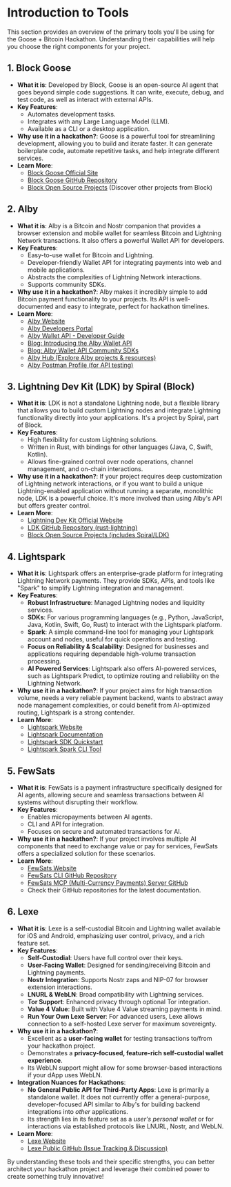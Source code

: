 # Introduction to Tools

This section provides an overview of the primary tools you'll be using for the Goose + Bitcoin Hackathon. Understanding their capabilities will help you choose the right components for your project.

## 1. Block Goose

*   **What it is**: Developed by Block, Goose is an open-source AI agent that goes beyond simple code suggestions. It can write, execute, debug, and test code, as well as interact with external APIs.
*   **Key Features**:
    *   Automates development tasks.
    *   Integrates with any Large Language Model (LLM).
    *   Available as a CLI or a desktop application.
*   **Why use it in a hackathon?**: Goose is a powerful tool for streamlining development, allowing you to build and iterate faster. It can generate boilerplate code, automate repetitive tasks, and help integrate different services.
*   **Learn More**:
    *   [Block Goose Official Site](https://block.github.io/goose/)
    *   [Block Goose GitHub Repository](https://github.com/block/goose)
    *   [Block Open Source Projects](https://block.xyz/open-source) (Discover other projects from Block)

## 2. Alby

*   **What it is**: Alby is a Bitcoin and Nostr companion that provides a browser extension and mobile wallet for seamless Bitcoin and Lightning Network transactions. It also offers a powerful Wallet API for developers.
*   **Key Features**:
    *   Easy-to-use wallet for Bitcoin and Lightning.
    *   Developer-friendly Wallet API for integrating payments into web and mobile applications.
    *   Abstracts the complexities of Lightning Network interactions.
    *   Supports community SDKs.
*   **Why use it in a hackathon?**: Alby makes it incredibly simple to add Bitcoin payment functionality to your projects. Its API is well-documented and easy to integrate, perfect for hackathon timelines.
*   **Learn More**:
    *   [Alby Website](https://getalby.com/)
    *   [Alby Developers Portal](https://getalby.com/developers)
    *   [Alby Wallet API - Developer Guide](https://guides.getalby.com/developer-guide/alby-wallet-api)
    *   [Blog: Introducing the Alby Wallet API](https://blog.getalby.com/introducing-the-alby-wallet-api/)
    *   [Blog: Alby Wallet API Community SDKs](https://blog.getalby.com/introducing-alby-wallet-api-community-sdks/)
    *   [Alby Hub (Explore Alby projects & resources)](https://albyhub.com/)
    *   [Alby Postman Profile (for API testing)](https://www.postman.com/getalby)

## 3. Lightning Dev Kit (LDK) by Spiral (Block)

*   **What it is**: LDK is not a standalone Lightning node, but a flexible library that allows you to build custom Lightning nodes and integrate Lightning functionality directly into your applications. It's a project by Spiral, part of Block.
*   **Key Features**:
    *   High flexibility for custom Lightning solutions.
    *   Written in Rust, with bindings for other languages (Java, C, Swift, Kotlin).
    *   Allows fine-grained control over node operations, channel management, and on-chain interactions.
*   **Why use it in a hackathon?**: If your project requires deep customization of Lightning network interactions, or if you want to build a unique Lightning-enabled application without running a separate, monolithic node, LDK is a powerful choice. It's more involved than using Alby's API but offers greater control.
*   **Learn More**:
    *   [Lightning Dev Kit Official Website](https://lightningdevkit.org/)
    *   [LDK GitHub Repository (rust-lightning)](https://github.com/lightningdevkit/rust-lightning)
    *   [Block Open Source Projects (includes Spiral/LDK)](https://block.xyz/open-source)

## 4. Lightspark

*   **What it is**: Lightspark offers an enterprise-grade platform for integrating Lightning Network payments. They provide SDKs, APIs, and tools like "Spark" to simplify Lightning integration and management.
*   **Key Features**:
    *   **Robust Infrastructure**: Managed Lightning nodes and liquidity services.
    *   **SDKs**: For various programming languages (e.g., Python, JavaScript, Java, Kotlin, Swift, Go, Rust) to interact with the Lightspark platform.
    *   **Spark**: A simple command-line tool for managing your Lightspark account and nodes, useful for quick operations and testing.
    *   **Focus on Reliability & Scalability**: Designed for businesses and applications requiring dependable high-volume transaction processing.
    *   **AI Powered Services**: Lightspark also offers AI-powered services, such as Lightspark Predict, to optimize routing and reliability on the Lightning Network.
*   **Why use it in a hackathon?**: If your project aims for high transaction volume, needs a very reliable payment backend, wants to abstract away node management complexities, or could benefit from AI-optimized routing, Lightspark is a strong contender.
*   **Learn More**:
    *   [Lightspark Website](https://www.lightspark.com/)
    *   [Lightspark Documentation](https://docs.lightspark.com/)
    *   [Lightspark SDK Quickstart](https://docs.lightspark.com/lightspark-sdk/quickstart)
    *   [Lightspark Spark CLI Tool](https://docs.lightspark.com/get-started/stack/spark)

## 5. FewSats

*   **What it is**: FewSats is a payment infrastructure specifically designed for AI agents, allowing secure and seamless transactions between AI systems without disrupting their workflow.
*   **Key Features**:
    *   Enables micropayments between AI agents.
    *   CLI and API for integration.
    *   Focuses on secure and automated transactions for AI.
*   **Why use it in a hackathon?**: If your project involves multiple AI components that need to exchange value or pay for services, FewSats offers a specialized solution for these scenarios.
*   **Learn More**:
    *   [FewSats Website](https://www.fewsats.com/)
    *   [FewSats CLI GitHub Repository](https://github.com/Fewsats/fewsatscli)
    *   [FewSats MCP (Multi-Currency Payments) Server GitHub](https://github.com/Fewsats/fewsats-mcp)
    *   Check their GitHub repositories for the latest documentation.

## 6. Lexe

*   **What it is**: Lexe is a self-custodial Bitcoin and Lightning wallet available for iOS and Android, emphasizing user control, privacy, and a rich feature set.
*   **Key Features**:
    *   **Self-Custodial**: Users have full control over their keys.
    *   **User-Facing Wallet**: Designed for sending/receiving Bitcoin and Lightning payments.
    *   **Nostr Integration**: Supports Nostr zaps and NIP-07 for browser extension interactions.
    *   **LNURL & WebLN**: Broad compatibility with Lightning services.
    *   **Tor Support**: Enhanced privacy through optional Tor integration.
    *   **Value 4 Value**: Built with Value 4 Value streaming payments in mind.
    *   **Run Your Own Lexe Server**: For advanced users, Lexe allows connection to a self-hosted Lexe server for maximum sovereignty.
*   **Why use it in a hackathon?**:
    *   Excellent as a **user-facing wallet** for testing transactions to/from your hackathon project.
    *   Demonstrates a **privacy-focused, feature-rich self-custodial wallet experience**.
    *   Its WebLN support might allow for some browser-based interactions if your dApp uses WebLN.
*   **Integration Nuances for Hackathons**:
    *   **No General Public API for Third-Party Apps**: Lexe is primarily a standalone wallet. It does not currently offer a general-purpose, developer-focused API similar to Alby's for building backend integrations into *other* applications.
    *   Its strength lies in its feature set as a *user's personal wallet* or for interactions via established protocols like LNURL, Nostr, and WebLN.
*   **Learn More**:
    *   [Lexe Website](https://lexe.app/)
    *   [Lexe Public GitHub (Issue Tracking & Discussion)](https://github.com/lexe-app/lexe-public)

By understanding these tools and their specific strengths, you can better architect your hackathon project and leverage their combined power to create something truly innovative!
